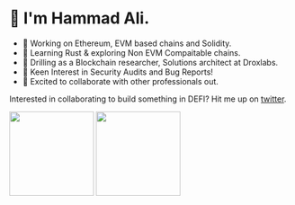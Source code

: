 <h1>👋 I'm Hammad Ali. </h1>

- 🔗 Working on Ethereum, EVM based chains and Solidity.
- 🦀 Learning Rust & exploring Non EVM Compaitable chains.
- 🔭 Drilling as a Blockchain researcher, Solutions architect at Droxlabs.
- 🌱 Keen Interest in Security Audits and Bug Reports!
- 👯 Excited to collaborate with other professionals out.

  
Interested in collaborating to build something in DEFI? Hit me up on [twitter](https://twitter.com/HammadA29371415).

<p>
  <img height= "150" src="https://github-readme-stats.vercel.app/api?username=hammad-ali18&theme=react&show_icons=true&include_all_commits=true" />
  <img height= "150" src="https://github-readme-stats.vercel.app/api/top-langs/?username=hammad-ali18&theme=react&layout=compact" />
</p>
